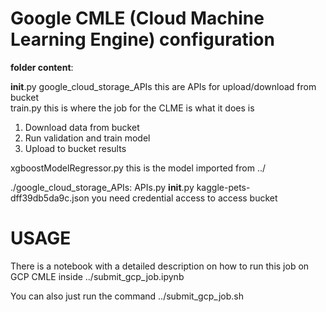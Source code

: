 Google CMLE (Cloud Machine Learning Engine) configuration
=========================

**folder content**:

__init__.py
google_cloud_storage_APIs
 this are APIs for upload/download from bucket	
train.py 
 this is where the job for the CLME is
 what it does is
1. Download data from bucket
2. Run validation and train model
3. Upload to bucket results

xgboostModelRegressor.py
 this is the model imported from ../

./google_cloud_storage_APIs:
APIs.py
__init__.py
kaggle-pets-dff39db5da9c.json
 you need credential access to access bucket


USAGE
=======

There is a notebook with a detailed description on how to run this job on GCP CMLE inside ../submit_gcp_job.ipynb

You can also just run the command ../submit_gcp_job.sh


